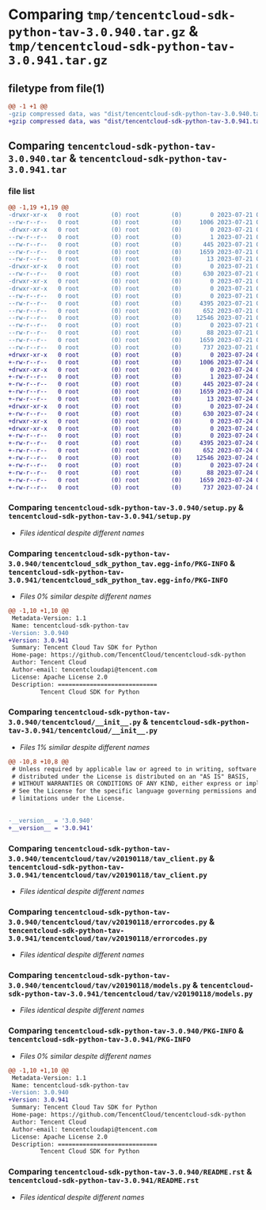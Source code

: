 # Comparing `tmp/tencentcloud-sdk-python-tav-3.0.940.tar.gz` & `tmp/tencentcloud-sdk-python-tav-3.0.941.tar.gz`

## filetype from file(1)

```diff
@@ -1 +1 @@
-gzip compressed data, was "dist/tencentcloud-sdk-python-tav-3.0.940.tar", last modified: Fri Jul 21 00:49:39 2023, max compression
+gzip compressed data, was "dist/tencentcloud-sdk-python-tav-3.0.941.tar", last modified: Mon Jul 24 00:43:56 2023, max compression
```

## Comparing `tencentcloud-sdk-python-tav-3.0.940.tar` & `tencentcloud-sdk-python-tav-3.0.941.tar`

### file list

```diff
@@ -1,19 +1,19 @@
-drwxr-xr-x   0 root         (0) root         (0)        0 2023-07-21 00:49:39.000000 tencentcloud-sdk-python-tav-3.0.940/
--rw-r--r--   0 root         (0) root         (0)     1006 2023-07-21 00:49:38.000000 tencentcloud-sdk-python-tav-3.0.940/setup.py
-drwxr-xr-x   0 root         (0) root         (0)        0 2023-07-21 00:49:39.000000 tencentcloud-sdk-python-tav-3.0.940/tencentcloud_sdk_python_tav.egg-info/
--rw-r--r--   0 root         (0) root         (0)        1 2023-07-21 00:49:39.000000 tencentcloud-sdk-python-tav-3.0.940/tencentcloud_sdk_python_tav.egg-info/dependency_links.txt
--rw-r--r--   0 root         (0) root         (0)      445 2023-07-21 00:49:39.000000 tencentcloud-sdk-python-tav-3.0.940/tencentcloud_sdk_python_tav.egg-info/SOURCES.txt
--rw-r--r--   0 root         (0) root         (0)     1659 2023-07-21 00:49:39.000000 tencentcloud-sdk-python-tav-3.0.940/tencentcloud_sdk_python_tav.egg-info/PKG-INFO
--rw-r--r--   0 root         (0) root         (0)       13 2023-07-21 00:49:39.000000 tencentcloud-sdk-python-tav-3.0.940/tencentcloud_sdk_python_tav.egg-info/top_level.txt
-drwxr-xr-x   0 root         (0) root         (0)        0 2023-07-21 00:49:39.000000 tencentcloud-sdk-python-tav-3.0.940/tencentcloud/
--rw-r--r--   0 root         (0) root         (0)      630 2023-07-21 00:49:38.000000 tencentcloud-sdk-python-tav-3.0.940/tencentcloud/__init__.py
-drwxr-xr-x   0 root         (0) root         (0)        0 2023-07-21 00:49:39.000000 tencentcloud-sdk-python-tav-3.0.940/tencentcloud/tav/
-drwxr-xr-x   0 root         (0) root         (0)        0 2023-07-21 00:49:39.000000 tencentcloud-sdk-python-tav-3.0.940/tencentcloud/tav/v20190118/
--rw-r--r--   0 root         (0) root         (0)        0 2023-07-21 00:49:38.000000 tencentcloud-sdk-python-tav-3.0.940/tencentcloud/tav/v20190118/__init__.py
--rw-r--r--   0 root         (0) root         (0)     4395 2023-07-21 00:49:38.000000 tencentcloud-sdk-python-tav-3.0.940/tencentcloud/tav/v20190118/tav_client.py
--rw-r--r--   0 root         (0) root         (0)      652 2023-07-21 00:49:38.000000 tencentcloud-sdk-python-tav-3.0.940/tencentcloud/tav/v20190118/errorcodes.py
--rw-r--r--   0 root         (0) root         (0)    12546 2023-07-21 00:49:38.000000 tencentcloud-sdk-python-tav-3.0.940/tencentcloud/tav/v20190118/models.py
--rw-r--r--   0 root         (0) root         (0)        0 2023-07-21 00:49:38.000000 tencentcloud-sdk-python-tav-3.0.940/tencentcloud/tav/__init__.py
--rw-r--r--   0 root         (0) root         (0)       88 2023-07-21 00:49:39.000000 tencentcloud-sdk-python-tav-3.0.940/setup.cfg
--rw-r--r--   0 root         (0) root         (0)     1659 2023-07-21 00:49:39.000000 tencentcloud-sdk-python-tav-3.0.940/PKG-INFO
--rw-r--r--   0 root         (0) root         (0)      737 2023-07-21 00:49:38.000000 tencentcloud-sdk-python-tav-3.0.940/README.rst
+drwxr-xr-x   0 root         (0) root         (0)        0 2023-07-24 00:43:56.000000 tencentcloud-sdk-python-tav-3.0.941/
+-rw-r--r--   0 root         (0) root         (0)     1006 2023-07-24 00:43:56.000000 tencentcloud-sdk-python-tav-3.0.941/setup.py
+drwxr-xr-x   0 root         (0) root         (0)        0 2023-07-24 00:43:56.000000 tencentcloud-sdk-python-tav-3.0.941/tencentcloud_sdk_python_tav.egg-info/
+-rw-r--r--   0 root         (0) root         (0)        1 2023-07-24 00:43:56.000000 tencentcloud-sdk-python-tav-3.0.941/tencentcloud_sdk_python_tav.egg-info/dependency_links.txt
+-rw-r--r--   0 root         (0) root         (0)      445 2023-07-24 00:43:56.000000 tencentcloud-sdk-python-tav-3.0.941/tencentcloud_sdk_python_tav.egg-info/SOURCES.txt
+-rw-r--r--   0 root         (0) root         (0)     1659 2023-07-24 00:43:56.000000 tencentcloud-sdk-python-tav-3.0.941/tencentcloud_sdk_python_tav.egg-info/PKG-INFO
+-rw-r--r--   0 root         (0) root         (0)       13 2023-07-24 00:43:56.000000 tencentcloud-sdk-python-tav-3.0.941/tencentcloud_sdk_python_tav.egg-info/top_level.txt
+drwxr-xr-x   0 root         (0) root         (0)        0 2023-07-24 00:43:56.000000 tencentcloud-sdk-python-tav-3.0.941/tencentcloud/
+-rw-r--r--   0 root         (0) root         (0)      630 2023-07-24 00:43:56.000000 tencentcloud-sdk-python-tav-3.0.941/tencentcloud/__init__.py
+drwxr-xr-x   0 root         (0) root         (0)        0 2023-07-24 00:43:56.000000 tencentcloud-sdk-python-tav-3.0.941/tencentcloud/tav/
+drwxr-xr-x   0 root         (0) root         (0)        0 2023-07-24 00:43:56.000000 tencentcloud-sdk-python-tav-3.0.941/tencentcloud/tav/v20190118/
+-rw-r--r--   0 root         (0) root         (0)        0 2023-07-24 00:43:56.000000 tencentcloud-sdk-python-tav-3.0.941/tencentcloud/tav/v20190118/__init__.py
+-rw-r--r--   0 root         (0) root         (0)     4395 2023-07-24 00:43:56.000000 tencentcloud-sdk-python-tav-3.0.941/tencentcloud/tav/v20190118/tav_client.py
+-rw-r--r--   0 root         (0) root         (0)      652 2023-07-24 00:43:56.000000 tencentcloud-sdk-python-tav-3.0.941/tencentcloud/tav/v20190118/errorcodes.py
+-rw-r--r--   0 root         (0) root         (0)    12546 2023-07-24 00:43:56.000000 tencentcloud-sdk-python-tav-3.0.941/tencentcloud/tav/v20190118/models.py
+-rw-r--r--   0 root         (0) root         (0)        0 2023-07-24 00:43:56.000000 tencentcloud-sdk-python-tav-3.0.941/tencentcloud/tav/__init__.py
+-rw-r--r--   0 root         (0) root         (0)       88 2023-07-24 00:43:56.000000 tencentcloud-sdk-python-tav-3.0.941/setup.cfg
+-rw-r--r--   0 root         (0) root         (0)     1659 2023-07-24 00:43:56.000000 tencentcloud-sdk-python-tav-3.0.941/PKG-INFO
+-rw-r--r--   0 root         (0) root         (0)      737 2023-07-24 00:43:56.000000 tencentcloud-sdk-python-tav-3.0.941/README.rst
```

### Comparing `tencentcloud-sdk-python-tav-3.0.940/setup.py` & `tencentcloud-sdk-python-tav-3.0.941/setup.py`

 * *Files identical despite different names*

### Comparing `tencentcloud-sdk-python-tav-3.0.940/tencentcloud_sdk_python_tav.egg-info/PKG-INFO` & `tencentcloud-sdk-python-tav-3.0.941/tencentcloud_sdk_python_tav.egg-info/PKG-INFO`

 * *Files 0% similar despite different names*

```diff
@@ -1,10 +1,10 @@
 Metadata-Version: 1.1
 Name: tencentcloud-sdk-python-tav
-Version: 3.0.940
+Version: 3.0.941
 Summary: Tencent Cloud Tav SDK for Python
 Home-page: https://github.com/TencentCloud/tencentcloud-sdk-python
 Author: Tencent Cloud
 Author-email: tencentcloudapi@tencent.com
 License: Apache License 2.0
 Description: ============================
         Tencent Cloud SDK for Python
```

### Comparing `tencentcloud-sdk-python-tav-3.0.940/tencentcloud/__init__.py` & `tencentcloud-sdk-python-tav-3.0.941/tencentcloud/__init__.py`

 * *Files 1% similar despite different names*

```diff
@@ -10,8 +10,8 @@
 # Unless required by applicable law or agreed to in writing, software
 # distributed under the License is distributed on an "AS IS" BASIS,
 # WITHOUT WARRANTIES OR CONDITIONS OF ANY KIND, either express or implied.
 # See the License for the specific language governing permissions and
 # limitations under the License.
 
 
-__version__ = '3.0.940'
+__version__ = '3.0.941'
```

### Comparing `tencentcloud-sdk-python-tav-3.0.940/tencentcloud/tav/v20190118/tav_client.py` & `tencentcloud-sdk-python-tav-3.0.941/tencentcloud/tav/v20190118/tav_client.py`

 * *Files identical despite different names*

### Comparing `tencentcloud-sdk-python-tav-3.0.940/tencentcloud/tav/v20190118/errorcodes.py` & `tencentcloud-sdk-python-tav-3.0.941/tencentcloud/tav/v20190118/errorcodes.py`

 * *Files identical despite different names*

### Comparing `tencentcloud-sdk-python-tav-3.0.940/tencentcloud/tav/v20190118/models.py` & `tencentcloud-sdk-python-tav-3.0.941/tencentcloud/tav/v20190118/models.py`

 * *Files identical despite different names*

### Comparing `tencentcloud-sdk-python-tav-3.0.940/PKG-INFO` & `tencentcloud-sdk-python-tav-3.0.941/PKG-INFO`

 * *Files 0% similar despite different names*

```diff
@@ -1,10 +1,10 @@
 Metadata-Version: 1.1
 Name: tencentcloud-sdk-python-tav
-Version: 3.0.940
+Version: 3.0.941
 Summary: Tencent Cloud Tav SDK for Python
 Home-page: https://github.com/TencentCloud/tencentcloud-sdk-python
 Author: Tencent Cloud
 Author-email: tencentcloudapi@tencent.com
 License: Apache License 2.0
 Description: ============================
         Tencent Cloud SDK for Python
```

### Comparing `tencentcloud-sdk-python-tav-3.0.940/README.rst` & `tencentcloud-sdk-python-tav-3.0.941/README.rst`

 * *Files identical despite different names*

